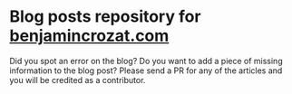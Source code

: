 # Blog posts repository for [benjamincrozat.com](https://benjamincrozat.com)

Did you spot an error on the blog? Do you want to add a piece of missing information to the blog post? Please send a PR for any of the articles and you will be credited as a contributor.
